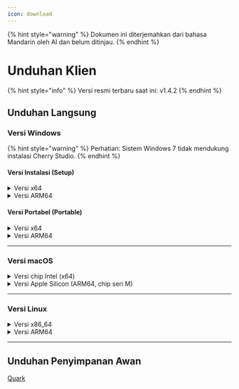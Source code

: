 ```yaml
---
icon: download
---
```


{% hint style="warning" %}
Dokumen ini diterjemahkan dari bahasa Mandarin oleh AI dan belum ditinjau.
{% endhint %}

# Unduhan Klien

{% hint style="info" %}
Versi resmi terbaru saat ini: v1.4.2
{% endhint %}

## Unduhan Langsung

### Versi Windows

{% hint style="warning" %}
Perhatian: Sistem Windows 7 tidak mendukung instalasi Cherry Studio.
{% endhint %}

#### Versi Instalasi (Setup)

<details>

<summary>Versi x64</summary>

Jalur utama:

【[Situs Resmi Cherry Studio](https://cherry-ai.com/download)】 【[GitHub](https://github.com/CherryHQ/cherry-studio/releases/download/v1.4.2/Cherry-Studio-1.4.2-x64-setup.exe)】

Jalur alternatif:

【[Jalur 1](https://download-cf.ocoolai.com/https://github.com/CherryHQ/cherry-studio/releases/download/v1.4.2/Cherry-Studio-1.4.2-x64-setup.exe)】 【[Jalur 2](https://download.ocoolai.com/https://github.com/CherryHQ/cherry-studio/releases/download/v1.4.2/Cherry-Studio-1.4.2-x64-setup.exe)】 【[Jalur 3](https://download.ocoolai.online/https://github.com/CherryHQ/cherry-studio/releases/download/v1.4.2/Cherry-Studio-1.4.2-x64-setup.exe)】

</details>

<details>

<summary>Versi ARM64</summary>

Jalur utama:

【[Situs Resmi Cherry Studio](https://cherry-ai.com/download)】 【[GitHub](https://github.com/CherryHQ/cherry-studio/releases/download/v1.4.2/Cherry-Studio-1.4.2-arm64-setup.exe)】

Jalur alternatif:

【[Jalur 1](https://download-cf.ocoolai.com/https://github.com/CherryHQ/cherry-studio/releases/download/v1.4.2/Cherry-Studio-1.4.2-arm64-setup.exe)】 【[Jalur 2](https://download.ocoolai.com/https://github.com/CherryHQ/cherry-studio/releases/download/v1.4.2/Cherry-Studio-1.4.2-arm64-setup.exe)】 【[Jalur 3](https://download.ocoolai.online/https://github.com/CherryHQ/cherry-studio/releases/download/v1.4.2/Cherry-Studio-1.4.2-arm64-setup.exe)】

</details>

#### Versi Portabel (Portable)

<details>

<summary>Versi x64</summary>

Jalur utama:

【[Situs Resmi Cherry Studio](https://cherry-ai.com/download)】 【[GitHub](https://github.com/CherryHQ/cherry-studio/releases/download/v1.4.2/Cherry-Studio-1.4.2-x64-portable.exe)】

Jalur alternatif:

【[Jalur 1](https://download-cf.ocoolai.com/https://github.com/CherryHQ/cherry-studio/releases/download/v1.4.2/Cherry-Studio-1.4.2-x64-portable.exe)】 【[Jalur 2](https://download.ocoolai.com/https://github.com/CherryHQ/cherry-studio/releases/download/v1.4.2/Cherry-Studio-1.4.2-x64-portable.exe)】 【[Jalur 极速3](https://download.ocoolai.online/https://github.com/CherryHQ/cherry-studio/releases/download/v1.4.2/Cherry-Studio-1.4.2-x64-portable.exe)】

</details>

<details>

<summary>Versi ARM64</summary>

Jalur utama:

【[Situs Resmi Cherry Studio](https://cherry-ai.com/download)】 【[GitHub](https://github.com/CherryHQ/cherry-studio/releases/download/v1.4.2/Cherry-Studio-1.4.2-arm64-portable.exe)】

Jalur alternatif:

【[Jalur 1](https://download-cf.ocoolai.com/https://github.com/CherryHQ/cherry-studio/releases/download/v1.4.2/Cherry-Studio-1.极速4.2-arm64-portable.exe)】 【[Jalur 2](https://download.ocoolai.com/https://github.com/CherryHQ/cherry-studio/releases/download/v1.4.2/Cherry-Studio-1.4.2-arm64-portable.exe)】 【[Jalur 3](https://download.ocoolai.online/https://github.com/CherryHQ/cherry-studio/releases/download/v1.4.2/Cherry-Studio-1.4.2-arm64-portable.exe)】

</details>

***

### Versi macOS

<details>

<summary>Versi chip Intel (x64)</summary>

Jalur utama:

【[Situs Resmi Cherry Studio](https://cherry-ai.com/download)】 【[GitHub](https://github.com/CherryHQ/cherry-studio/releases/download/v1.4.2/Cherry-Studio-1.4.2-x64.dmg)】

Jalur alternatif:

【[Jalur 1](https://download-cf.ocoolai.com/https://github.com/CherryHQ/cherry-studio/releases/download/v1.4.2/Cherry-Studio-1.4.2-x64.dmg)】 【[Jalur 2](https://download.ocoolai.com/https://github.com/CherryHQ/cherry-studio/releases/download/v1.4.2/Cherry-Studio-1.4.2-x64.dmg)】 【[Jalur 3](https://download.ocoolai.online/https://github.com/CherryHQ/cherry-studio/releases/download/v1.4.2/Cherry-Studio-1.4.2-x64.dmg)】

</details>

<details>

<summary>Versi Apple Silicon (ARM64, chip seri M)</summary>

Jalur utama:

【[Situs Resmi Cherry Studio](https://cherry-ai.com/download)】 【[GitHub](https://github.com/CherryHQ/cherry-studio/releases/download/v1.4.2/Cherry-Studio-1.4.2-arm64.dmg)】

Jalur alternatif:

【[Jalur 1](https://download-cf.ocoolai.com/https://github.com/CherryHQ/cherry-studio/releases/download/v1.4.2/Cherry-Studio-1.4.2-arm64.dmg)】 【[Jalur 2](https://download.ocoolai.com/https://github.com/CherryHQ/cherry-studio/releases/download/v1.4.2/Cherry-Studio-1.4.2-arm64.dmg)】 【[Jalur 3](https://download.ocoolai.online/https://github.com/CherryHQ/cherry-studio/releases/download/v1.4.2/Cherry-Studio-1.4.2-arm64.dmg)】

</details>

***

### Versi Linux

<details>

<summary>Versi x86_64</summary>

Jalur utama:

【[Situs Resmi Cherry Studio](https://cherry-ai.com/download)】 【[GitHub](https://github.com/CherryHQ/cherry-studio/releases/download/v1.4.2/Cherry-Studio-1.4.2-x86_64.AppImage)】

Jalur alternatif:

【[Jalur 1](https://download-cf.ocoolai.com/https://github.com/CherryHQ/cherry-studio/releases/download/v1.4.2/Cherry-Studio-1.4.2-x86_64.AppImage)】 【[Jalur 2](https://download.ocoolai.com/https://github.com/CherryHQ/cherry-studio/releases/download/v1.4.2/Cherry-Studio-1.4.2-x86_64.AppImage)】 【[Jalur 3](https://download.ocoolai.online/https://github.com/CherryHQ/cherry-studio/releases/download/v1.4.2/Cherry-Studio-1.4.2-x86_64.AppImage)】

</details>

<details>

<summary>Versi ARM64</summary>

Jalur utama:

【[Situs Resmi Cherry Studio](https://cherry-ai.com/download)】 【[GitHub](https://github.com/CherryHQ/cherry-studio/releases/download/v1.4.2/Cherry-Studio-1.4.2-arm64.AppImage)】

Jalur alternatif:

【[Jalur 1](https://download-cf.ocoolai.com/https://github.com/CherryHQ/cherry-studio/releases/download/v1.4.2/Cherry-Studio-1.4.2-arm64.AppImage)】 【[Jalur 2](https://download.ocoolai.com/https://github.com/CherryHQ/cherry-studio/releases/download/v1.4.2/Cherry-Studio-1.4.2-arm64.AppImage)】 【[Jalur 3](https://download.ocoolai.online/https://github.com/CherryHQ/cherry-studio/releases/download/v1.4.2/Cherry-Studio-1.4.2-arm64.AppImage)】

</details>

***

## Unduhan Penyimpanan Awan

[Quark](https://pan.quark.cn/s/c8533a1ec63e#/list/share)